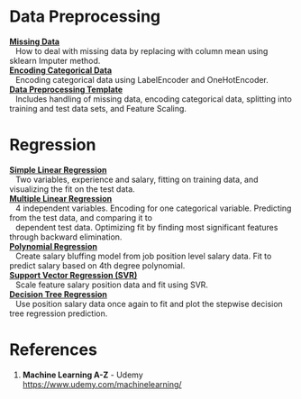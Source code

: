 # Data Preprocessing
**[Missing Data](https://github.com/nkuhta/Machine-Learning-A-Z/blob/master/Part%201%20-%20Data%20Preprocessing/missing_data.py)**  
&ensp; How to deal with missing data by replacing with column mean using sklearn Imputer method.  
**[Encoding Categorical Data](https://github.com/nkuhta/Machine-Learning-A-Z/blob/master/Part%201%20-%20Data%20Preprocessing/categorical_data.py)**   
&ensp; Encoding categorical data using LabelEncoder and OneHotEncoder.  
**[Data Preprocessing Template](https://github.com/nkuhta/Machine-Learning-A-Z/blob/master/Part%201%20-%20Data%20Preprocessing/data_preprocessing_template.py)**  
&ensp; Includes handling of missing data, encoding categorical data, splitting into training and test data sets, and Feature Scaling.  

# Regression
**[Simple Linear Regression](https://github.com/nkuhta/Machine-Learning-A-Z/blob/master/Part%202%20-%20Regression/Section%201%20-%20Simple%20Linear%20Regression/simple_linear_regression.py)**  
&ensp;  Two variables, experience and salary, fitting on training data, and visualizing the fit on the test data.  
**[Multiple Linear Regression](https://github.com/nkuhta/Machine-Learning-A-Z/blob/master/Part%202%20-%20Regression/Section%202%20-%20Multiple%20Linear%20Regression/multiple_linear_regression.py)**  
&ensp;  4 independent variables.  Encoding for one categorical variable.  Predicting from the test data, and comparing it to  
&ensp;  dependent test data.  Optimizing fit by finding most significant features through backward elimination.  
**[Polynomial Regression](https://github.com/nkuhta/Machine-Learning-A-Z/blob/master/Part%202%20-%20Regression/Section%203%20-%20Polynomial%20Regression/polynomial_regression.py)**  
&ensp;  Create salary bluffing model from job position level salary data.  Fit to predict salary based on 4th degree polynomial.  
**[Support Vector Regression (SVR)](https://github.com/nkuhta/Machine-Learning-A-Z/blob/master/Part%202%20-%20Regression/Section%204%20-%20Support%20Vector%20Regression%20(SVR)/svr.py)**  
&ensp;  Scale feature salary position data and fit using SVR.  
**[Decision Tree Regression](https://github.com/nkuhta/Machine-Learning-A-Z/blob/master/Part%202%20-%20Regression/Section%205%20-%20Decision%20Tree%20Regression/decision_tree_regression.py)**   
&ensp;  Use position salary data once again to fit and plot the stepwise decision tree regression prediction.  


 
#  References
1.  **Machine Learning A-Z** - Udemy  
https://www.udemy.com/machinelearning/